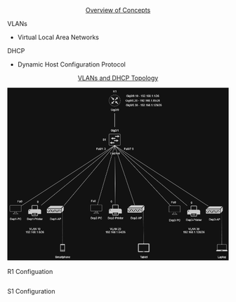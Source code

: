 <p align=center>
  <ins>Overview of Concepts</ins>
</p>

VLANs
  * Virtual Local Area Networks

DHCP
  * Dynamic Host Configuration Protocol

<p align=center>
  <ins>VLANs and DHCP Topology</ins>
</p>

<p align=center>
  <img src="https://github.com/Fehral/networkprojectv2/blob/main/networkproject2.png?raw=true">
</p>

R1 Configuation
```

```

S1 Configuration
```

```
